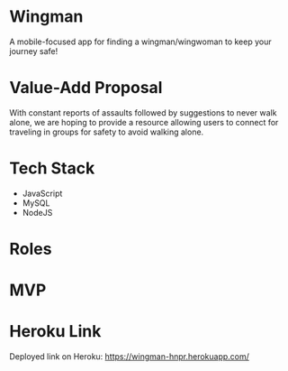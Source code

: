 # Wingman

A mobile-focused app for finding a wingman/wingwoman to keep your journey safe!

# Value-Add Proposal

With constant reports of assaults followed by suggestions to never walk alone, we are hoping to provide a resource allowing users to connect for traveling in groups for safety to avoid walking alone.

# Tech Stack

- JavaScript
- MySQL
- NodeJS

# Roles

# MVP

# Heroku Link

Deployed link on Heroku: https://wingman-hnpr.herokuapp.com/
